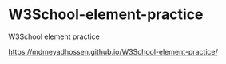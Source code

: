 # W3School-element-practice
W3School element practice

https://mdmeyadhossen.github.io/W3School-element-practice/
